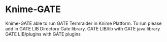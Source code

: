# Knime-GATE

Knime-GATE able to run GATE Termraider in Knime Platform.
To run please add in GATE LIB Directory Gate library.
GATE LIB/lib with GATE java library
GATE LIB/plugins with GATE plugins